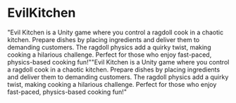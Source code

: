 # EvilKitchen
 "Evil Kitchen is a Unity game where you control a ragdoll cook in a chaotic kitchen. Prepare dishes by placing ingredients and deliver them to demanding customers. The ragdoll physics add a quirky twist, making cooking a hilarious challenge. Perfect for those who enjoy fast-paced, physics-based cooking fun!""Evil Kitchen is a Unity game where you control a ragdoll cook in a chaotic kitchen. Prepare dishes by placing ingredients and deliver them to demanding customers. The ragdoll physics add a quirky twist, making cooking a hilarious challenge. Perfect for those who enjoy fast-paced, physics-based cooking fun!"
